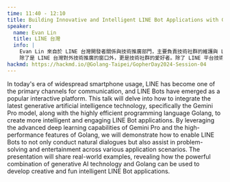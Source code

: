 ```yaml
---
time: 11:40 - 12:10
title: Building Innovative and Intelligent LINE Bot Applications with Gemini Pro and Golang
speaker:
  name: Evan Lin
  title: LINE 台灣
  info: |
    Evan Lin 來自於 LINE 台灣開發者關係與技術推廣部門，主要負責技術社群的維護與 LINE 平台技術推廣。同時也是 Google Developer Expert in Golang Category 。 
    除了是 LINE 台灣對外技術推廣的窗口外，更是技術社群的愛好者。除了 LINE 平台技術外，平時也關心雲端技術與人工智慧的平台開發。
hackmd: https://hackmd.io/@Golang-Taipei/GopherDay2024-Session-04
---
```


In today's era of widespread smartphone usage, LINE has become one of the primary channels for communication, and LINE Bots have emerged as a popular interactive platform. This talk will delve into how to integrate the latest generative artificial intelligence technology, specifically the Gemini Pro model, along with the highly efficient programming language Golang, to create more intelligent and engaging LINE Bot applications. By leveraging the advanced deep learning capabilities of Gemini Pro and the high-performance features of Golang, we will demonstrate how to enable LINE Bots to not only conduct natural dialogues but also assist in problem-solving and entertainment across various application scenarios. The presentation will share real-world examples, revealing how the powerful combination of generative AI technology and Golang can be used to develop creative and fun intelligent LINE Bot applications.
